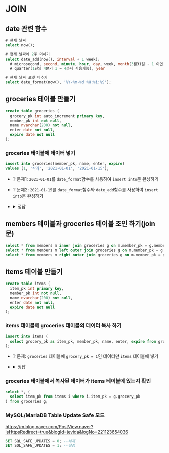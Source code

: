 # JOIN

## date 관련 함수
```sql
# 현재 날짜
select now();

# 현재 날짜에 2주 더하기
select date_add(now(), interval + 1 week);
  # microsecond, second, minute, hour, day, week, month(3월31일 - 1 이면 2월 28일. 윤년이면 29일),
  # quarter(1년의 4분기 1 ~ 4까지 사용가능), year

# 현재 날짜 포맷 마추기
select date_format(now(), '%Y-%m-%d %H:%i:%S');
```

## groceries 테이블 만들기
```sql
create table groceries (
  grocery_pk int auto_increment primary key,
  member_pk int not null,
  name nvarchar(200) not null,
  enter date not null,
  expire date not null
);
```

### groceries 테이블에 데이터 넣기
```sql
insert into groceries(member_pk, name, enter, expire)
values (1, '사과', '2021-01-01', '2021-01-15');
```

* ❔ 문제1: `2021-01-01`를 `date_format`함수를 사용하여 `insert into`문 완성하기
* ❔ 문제2: `2021-01-15`를 `date_format`함수와 `date_add`함수를 사용하여 `insert into`문 완성하기
* <details><summary>정답</summary>

  ```sql
  insert into groceries(member_pk, name, enter, expire)
  values (1, '사과', date_format(now(), '%Y-%m-%d'), date_format(date_add(now(), interval + 2 week), '%Y-%m-%d'));
  ```
  추가 데이터 넣기
  ```sql
  insert into groceries(member_pk, name, enter, expire)
  values (1, '딸기', date_format(now(), '%Y-%m-%d'), date_format(date_add(now(), interval + 2 week), '%Y-%m-%d'));
  insert into groceries(member_pk, name, enter, expire)
  values (2, '바나나', date_format(now(), '%Y-%m-%d'), date_format(date_add(now(), interval + 2 week), '%Y-%m-%d'));
  insert into groceries(member_pk, name, enter, expire)
  values (3, '망고', date_format(now(), '%Y-%m-%d'), date_format(date_add(now(), interval + 2 week), '%Y-%m-%d'));
  insert into groceries(member_pk, name, enter, expire)
  values (100, '자몽', date_format(now(), '%Y-%m-%d'), date_format(date_add(now(), interval + 2 week), '%Y-%m-%d'));
  ```
</details>

## members 테이블과 groceries 테이블 조인 하기(join문)
```sql
select * from members m inner join groceries g on m.member_pk = g.member_pk;
select * from members m left outer join groceries g on m.member_pk = g.member_pk;
select * from members m right outer join groceries g on m.member_pk = g.member_pk;
```

## items 테이블 만들기
```sql
create table items (
  item_pk int primary key,
  member_pk int not null,
  name nvarchar(200) not null,
  enter date not null,
  expire date not null
);
```

### items 테이블에 groceries 테이블의 데이터 복사 하기
```sql
insert into items (
  select grocery_pk as item_pk, member_pk, name, enter, expire from groceries
);
```

* ❔ 문제: `groceries` 테이블에 `grocery_pk = 1`인 데이터만 `items` 테이블에 넣기
* <details><summary>정답</summary>

  ```sql
  insert into items (
    select grocery_pk as item_pk, member_pk, name, enter, expire from groceries
    where grocery_pk = 1
  );
  ```
</details>

### groceries 테이블에서 복사된 데이터가 items 테이블에 있는지 확인
```sql
select *, (
  select item_pk from items i where i.item_pk = g.grocery_pk
) from groceries g;
```

### MySQL/MariaDB Table Update Safe 모드
https://m.blog.naver.com/PostView.naver?isHttpsRedirect=true&blogId=jevida&logNo=221123654036
```sql
SET SQL_SAFE_UPDATES = 0; --해제
SET SQL_SAFE_UPDATES = 1; --설정
```
